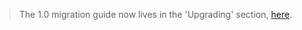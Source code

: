 > The 1.0 migration guide now lives in the 'Upgrading' section, [here](https://github.com/balderdashy/Sail-System/blob/master/docs/upgrading/To1.0.md).
